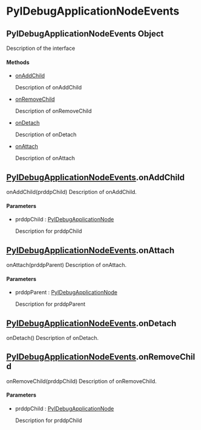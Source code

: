 # PyIDebugApplicationNodeEvents


## PyIDebugApplicationNodeEvents Object

Description of the interface

#### Methods

  - [onAddChild](PyIDebugApplicationNodeEvents.md#pyidebugapplicationnodeeventsonaddchild)

    Description of onAddChild&nbsp;

  - [onRemoveChild](PyIDebugApplicationNodeEvents.md#pyidebugapplicationnodeeventsonremovechild)

    Description of onRemoveChild&nbsp;

  - [onDetach](PyIDebugApplicationNodeEvents.md#pyidebugapplicationnodeeventsondetach)

    Description of onDetach&nbsp;

  - [onAttach](PyIDebugApplicationNodeEvents.md#pyidebugapplicationnodeeventsonattach)

    Description of onAttach&nbsp;


## [PyIDebugApplicationNodeEvents](PyIDebugApplicationNodeEvents.md#pyidebugapplicationnodeevents)\.onAddChild

onAddChild\(prddpChild\)
Description of onAddChild\.

#### Parameters

  - prddpChild : [PyIDebugApplicationNode](PyIDebugApplicationNode.md)

    Description for prddpChild


## [PyIDebugApplicationNodeEvents](PyIDebugApplicationNodeEvents.md#pyidebugapplicationnodeevents)\.onAttach

onAttach\(prddpParent\)
Description of onAttach\.

#### Parameters

  - prddpParent : [PyIDebugApplicationNode](PyIDebugApplicationNode.md)

    Description for prddpParent


## [PyIDebugApplicationNodeEvents](PyIDebugApplicationNodeEvents.md#pyidebugapplicationnodeevents)\.onDetach

onDetach\(\)
Description of onDetach\.


## [PyIDebugApplicationNodeEvents](PyIDebugApplicationNodeEvents.md#pyidebugapplicationnodeevents)\.onRemoveChild

onRemoveChild\(prddpChild\)
Description of onRemoveChild\.

#### Parameters

  - prddpChild : [PyIDebugApplicationNode](PyIDebugApplicationNode.md)

    Description for prddpChild